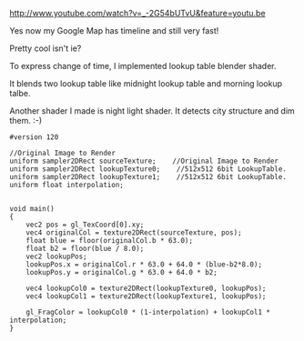 http://www.youtube.com/watch?v=_-2G54bUTvU&feature=youtu.be

Yes now my Google Map has timeline and still very fast!

Pretty cool isn't ie?

To express change of time, I implemented lookup table  blender shader.

It blends two lookup table like midnight lookup table and morning lookup talbe.

Another shader I made is night light shader. It detects city structure and dim them. :-)

```
#version 120

//Original Image to Render
uniform sampler2DRect sourceTexture;    //Original Image to Render
uniform sampler2DRect lookupTexture0;    //512x512 6bit LookupTable.
uniform sampler2DRect lookupTexture1;    //512x512 6bit LookupTable.
uniform float interpolation;


void main()
{
    vec2 pos = gl_TexCoord[0].xy;
    vec4 originalCol = texture2DRect(sourceTexture, pos);
    float blue = floor(originalCol.b * 63.0);
    float b2 = floor(blue / 8.0);
    vec2 lookupPos;
    lookupPos.x = originalCol.r * 63.0 + 64.0 * (blue-b2*8.0);
    lookupPos.y = originalCol.g * 63.0 + 64.0 * b2;
    
    vec4 lookupCol0 = texture2DRect(lookupTexture0, lookupPos);
    vec4 lookupCol1 = texture2DRect(lookupTexture1, lookupPos);
    
    gl_FragColor = lookupCol0 * (1-interpolation) + lookupCol1 * interpolation;
}
```
